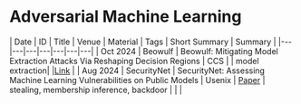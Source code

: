 # Adversarial Machine Learning

| Date | ID | Title | Venue | Material | Tags | Short Summary | Summary |
|---|---|---|---|---|---|---|
| Oct 2024 | Beowulf | Beowulf: Mitigating Model Extraction Attacks Via Reshaping Decision Regions | CCS | | model extraction| |[Link](https://github.com/nabeelxy/ai-security-guide/tree/main/security_for_ai/adversarial_machine_learning/summaries/202410_aml_ccs_beowulf_summary.txt) |
| Aug 2024 | SecurityNet | SecurityNet: Assessing Machine Learning Vulnerabilities on Public Models | Usenix | [Paper](https://www.usenix.org/system/files/sec24summer-prepub-617-zhang-boyang.pdf) | stealing, membership inference, backdoor | | |

